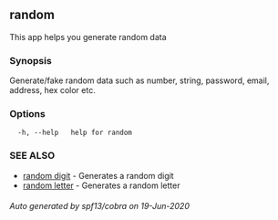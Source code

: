 ## random

This app helps you generate random data

### Synopsis

Generate/fake random data such as number, string, password, email,
address, hex color etc.

### Options

```
  -h, --help   help for random
```

### SEE ALSO

* [random digit](random_digit.md)	 - Generates a random digit
* [random letter](random_letter.md)	 - Generates a random letter

###### Auto generated by spf13/cobra on 19-Jun-2020
